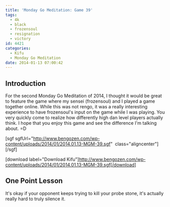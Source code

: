 ```yaml
---
title: 'Monday Go Meditation: Game 39'
tags:
  - 4k
  - black
  - frozensoul
  - resignation
  - victory
id: 4421
categories:
  - Kifu
  - Monday Go Meditation
date: 2014-01-13 07:00:42
---
```


## Introduction

For the second Monday Go Meditation of 2014, I thought it would be great to feature the game where my sensei (frozensoul) and I played a game together online. While this was not rengo, it was a really interesting experience to have frozensoul's input on the game while I was playing. You very quickly come to realize how differently high dan level players actually think. I hope that you enjoy this game and see the difference I'm talking about. =D

[sgf sgfUrl="http://www.bengozen.com/wp-content/uploads/2014/01/2014.01.13-MGM-39.sgf"  class="aligncenter"][/sgf]

[download label="Download Kifu"]http://www.bengozen.com/wp-content/uploads/2014/01/2014.01.13-MGM-39.sgf[/download]

## **One Point Lesson**

It's okay if your opponent keeps trying to kill your probe stone, it's actually really hard to truly silence it.